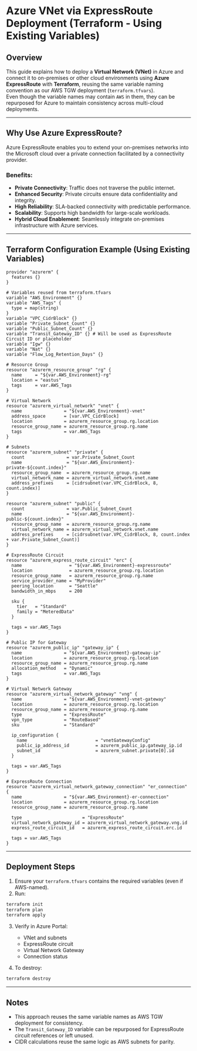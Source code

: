 # Azure VNet via ExpressRoute Deployment (Terraform - Using Existing Variables)

## Overview

This guide explains how to deploy a **Virtual Network (VNet)** in Azure and connect it to on-premises or other cloud environments using **Azure ExpressRoute** with **Terraform**, reusing the same variable naming convention as our AWS TGW deployment (`terraform.tfvars`).  
Even though the variable names may contain `AWS` in them, they can be repurposed for Azure to maintain consistency across multi-cloud deployments.

---

## Why Use Azure ExpressRoute?

Azure ExpressRoute enables you to extend your on-premises networks into the Microsoft cloud over a private connection facilitated by a connectivity provider.

### Benefits:
- **Private Connectivity**: Traffic does not traverse the public internet.
- **Enhanced Security**: Private circuits ensure data confidentiality and integrity.
- **High Reliability**: SLA-backed connectivity with predictable performance.
- **Scalability**: Supports high bandwidth for large-scale workloads.
- **Hybrid Cloud Enablement**: Seamlessly integrate on-premises infrastructure with Azure services.

---

## Terraform Configuration Example (Using Existing Variables)

```hcl
provider "azurerm" {
  features {}
}

# Variables reused from terraform.tfvars
variable "AWS_Environment" {}
variable "AWS_Tags" {
  type = map(string)
}
variable "VPC_CidrBlock" {}
variable "Private_Subnet_Count" {}
variable "Public_Subnet_Count" {}
variable "Transit_Gateway_ID" {} # Will be used as ExpressRoute Circuit ID or placeholder
variable "Igw" {}
variable "Nat" {}
variable "Flow_Log_Retention_Days" {}

# Resource Group
resource "azurerm_resource_group" "rg" {
  name     = "${var.AWS_Environment}-rg"
  location = "eastus"
  tags     = var.AWS_Tags
}

# Virtual Network
resource "azurerm_virtual_network" "vnet" {
  name                = "${var.AWS_Environment}-vnet"
  address_space       = [var.VPC_CidrBlock]
  location            = azurerm_resource_group.rg.location
  resource_group_name = azurerm_resource_group.rg.name
  tags                = var.AWS_Tags
}

# Subnets
resource "azurerm_subnet" "private" {
  count                = var.Private_Subnet_Count
  name                 = "${var.AWS_Environment}-private-${count.index}"
  resource_group_name  = azurerm_resource_group.rg.name
  virtual_network_name = azurerm_virtual_network.vnet.name
  address_prefixes     = [cidrsubnet(var.VPC_CidrBlock, 8, count.index)]
}

resource "azurerm_subnet" "public" {
  count                = var.Public_Subnet_Count
  name                 = "${var.AWS_Environment}-public-${count.index}"
  resource_group_name  = azurerm_resource_group.rg.name
  virtual_network_name = azurerm_virtual_network.vnet.name
  address_prefixes     = [cidrsubnet(var.VPC_CidrBlock, 8, count.index + var.Private_Subnet_Count)]
}

# ExpressRoute Circuit
resource "azurerm_express_route_circuit" "erc" {
  name                  = "${var.AWS_Environment}-expressroute"
  location              = azurerm_resource_group.rg.location
  resource_group_name   = azurerm_resource_group.rg.name
  service_provider_name = "MyProvider"
  peering_location      = "Seattle"
  bandwidth_in_mbps     = 200

  sku {
    tier   = "Standard"
    family = "MeteredData"
  }

  tags = var.AWS_Tags
}

# Public IP for Gateway
resource "azurerm_public_ip" "gateway_ip" {
  name                = "${var.AWS_Environment}-gateway-ip"
  location            = azurerm_resource_group.rg.location
  resource_group_name = azurerm_resource_group.rg.name
  allocation_method   = "Dynamic"
  tags                = var.AWS_Tags
}

# Virtual Network Gateway
resource "azurerm_virtual_network_gateway" "vng" {
  name                = "${var.AWS_Environment}-vnet-gateway"
  location            = azurerm_resource_group.rg.location
  resource_group_name = azurerm_resource_group.rg.name
  type                = "ExpressRoute"
  vpn_type            = "RouteBased"
  sku                 = "Standard"

  ip_configuration {
    name                          = "vnetGatewayConfig"
    public_ip_address_id          = azurerm_public_ip.gateway_ip.id
    subnet_id                     = azurerm_subnet.private[0].id
  }

  tags = var.AWS_Tags
}

# ExpressRoute Connection
resource "azurerm_virtual_network_gateway_connection" "er_connection" {
  name                = "${var.AWS_Environment}-er-connection"
  location            = azurerm_resource_group.rg.location
  resource_group_name = azurerm_resource_group.rg.name

  type                       = "ExpressRoute"
  virtual_network_gateway_id = azurerm_virtual_network_gateway.vng.id
  express_route_circuit_id   = azurerm_express_route_circuit.erc.id

  tags = var.AWS_Tags
}
```

---

## Deployment Steps

1. Ensure your `terraform.tfvars` contains the required variables (even if AWS-named).
2. Run:
```bash
terraform init
terraform plan
terraform apply
```
3. Verify in Azure Portal:
   - VNet and subnets
   - ExpressRoute circuit
   - Virtual Network Gateway
   - Connection status

4. To destroy:
```bash
terraform destroy
```

---

## Notes
- This approach reuses the same variable names as AWS TGW deployment for consistency.
- The `Transit_Gateway_ID` variable can be repurposed for ExpressRoute circuit references or left unused.
- CIDR calculations reuse the same logic as AWS subnets for parity.
